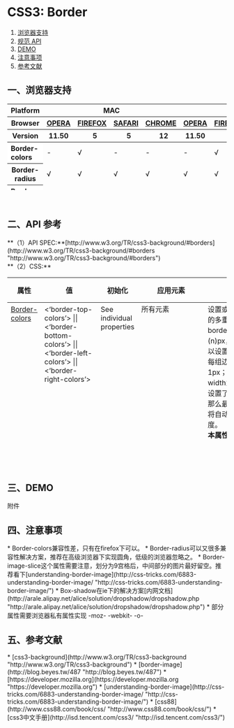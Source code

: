 <h1>CSS3: Border</h1>

1. [浏览器支持](#spec-browser)
2. [规范 API](#spec-api)
3. [DEMO](#spec-demo)
4. [注意事项](#spec-caution)
5. [参考文献](#spec-ref)

<h2 id="spec-browser">一、浏览器支持</h2>
<table class="litmus-browser-support-results zeroBorder" style="" summary="Browser support for HTML5 Forms Inputs" height="197" width="920">
<tbody>
<tr>
<th class="primary-heading" scope="row"><span class="offScreen">Platform</span></th>
<th class="primary-heading" colspan="4" scope="colgroup">MAC</th>
<th class="primary-heading" colspan="5" scope="colgroup">WIN</th>
<th class="offScreen">%</th>
</tr>
<tr>
<th class="row-heading secondary-heading" scope="row"><span class="offScreen">Browser</span></th>
<th class="browser-id browser-opera secondary-heading" colspan="1" scope="col"><a href="http://www.opera.com/browser/" target="_blank" title="Download the Opera web browser">OPERA</a></th>
<th class="browser-firefox browser-id secondary-heading" colspan="1" scope="col"><a href="http://www.mozilla-europe.org/en/firefox/" target="_blank" title="Download the Firefox web browser">FIREFOX</a></th>
<th class="browser-id browser-safari secondary-heading" colspan="1" scope="col"><a href="http://www.apple.com/safari/download/" target="_blank" title="Download the Safari web browser">SAFARI</a></th>
<th class="browser-chrome browser-id secondary-heading" colspan="1" scope="col"><a href="http://www.google.com/chrome/" target="_blank" title="Download the Chrome web browser">CHROME</a></th>
<th class="browser-id browser-opera secondary-heading" colspan="1" scope="col"><a href="http://www.opera.com/browser/" target="_blank" title="Download the Opera web browser">OPERA</a></th>
<th class="browser-firefox browser-id secondary-heading" colspan="1" scope="colgroup"><a href="http://www.mozilla-europe.org/en/firefox/" target="_blank" title="Download the Firefox web browser">FIREFOX</a></th>
<th class="browser-id browser-safari secondary-heading" colspan="1" scope="col"><a href="http://www.apple.com/safari/download/" target="_blank" title="Download the Safari web browser">SAFARI</a></th>
<th class="browser-id browser-ie secondary-heading" colspan="1" scope="colgroup"><a href="http://www.microsoft.com/ie/" target="_blank" title="Download the Ie web browser">IE</a></th>
<th class="browser-chrome browser-id secondary-heading" colspan="1" scope="colgroup"><a href="http://www.google.com/chrome/" target="_blank" title="Download the Chrome web browser">CHROME</a></th>
<th class="offScreen">&nbsp;</th>
</tr>
<tr>
<th class="row-heading tertiary-heading" scope="row"><span class="offScreen">Version</span></th>
<th class="tertiary-heading" scope="col"> 11.50 </th>
<th class="tertiary-heading" scope="col">&nbsp;&nbsp; 5 </th>
<th class="tertiary-heading" scope="col">&nbsp;&nbsp; 5 </th>
<th class="tertiary-heading" scope="col">&nbsp;&nbsp; 12 </th>
<th class="tertiary-heading" scope="col"> 11.50 </th>
<th class="tertiary-heading" scope="col">&nbsp;&nbsp;&nbsp; 5<br>
</th>
<th class="tertiary-heading" scope="col">&nbsp;&nbsp; 5 </th>
<th class="tertiary-heading" scope="col">&nbsp;9<br>
</th>
<th class="tertiary-heading" scope="col">&nbsp;&nbsp; 12<br>
</th>
<th class="offScreen">&nbsp;</th>
</tr>
</tbody>
 
<tbody>
<tr>
<th style="text-align:left" bgcolor="#ffffff">Border-colors<br>
</th>
<td>-<br>
</td>
<td>√<br>
</td>
<td>-<br>
</td>
<td>-<br>
</td>
<td>-<br>
</td>
<td>√<br>
</td>
<td>-<br>
</td>
<td>-<br>
</td>
<td>-<br>
</td>
<td>22%<br>
</td>
</tr>
<tr>
<th class="row-heading" scope="row">Border-radius<br>
</th>
<td>√<br>
</td>
<td>√<br>
</td>
<td class="supported">√</td>
<td class="supported">√</td>
<td>√</td>
<td>√<br>
</td>
<td class="supported">√</td>
<td>√<br>
</td>
<td class="supported">√</td>
<td class="grade-limited support-grade">100%<br>
</td>
</tr>
<tr>
<th style="text-align:left" bgcolor="#ffffff">Border-image<br>
</th>
<td>√<br>
</td>
<td>√<br>
</td>
<td>√<br>
</td>
<td>√<br>
</td>
<td>√<br>
</td>
<td>√<br>
</td>
<td>√<br>
</td>
<td>-<br>
</td>
<td>√<br>
</td>
<td>89%<br>
</td>
</tr>
<tr>
<th style="text-align:left" bgcolor="#ffffff">Box-shadow<br>
</th>
<td>√<br>
</td>
<td>√<br>
</td>
<td>√<br>
</td>
<td>√<br>
</td>
<td>√<br>
</td>
<td>√<br>
</td>
<td>√<br>
</td>
<td>√<br>
</td>
<td>√<br>
</td>
<td>100%<br>
</td>
</tr>
</tbody>
</table>
<br>
<h2 id="spec-api">二、API 参考</h2>
**（1）API SPEC:**[http://www.w3.org/TR/css3-background/#borders](http://www.w3.org/TR/css3-background/#borders "http://www.w3.org/TR/css3-background/#borders")<br>
**（2）CSS:**
<table class="proptable zeroBorder" style="" height="369" width="920">
<tbody>
<tr>
<th>属性<br>
</th>
<th>值<br>
</th>
<th>初始化<br>
</th>
<th>应用元素<br>
</th>
<th>描述<br>
</th>
<th>类型<br>
</th>
</tr>
</tbody>
 
<tbody>
<tr valign="baseline">
<td style="text-align:left"><a href="https://developer.mozilla.org/en/CSS/-moz-border-top-colors" id="agb-" title="https://developer.mozilla.org/en/CSS/-moz-border-top-colors">Border-colors</a></td>
<td style="text-align:left">&lt;‘border-top-colors’&gt; || &lt;‘border-bottom-colors’&gt; || &lt;‘border-left-colors’&gt; || &lt;‘border-right-colors’&gt;&nbsp; </td>
<td style="text-align:left">See individual properties <br>
</td>
<td style="text-align:left">所有元素<br>
<br>
</td>
<td style="text-align:left">设置或检索对象边框的多重颜色.<br>
 border的width为(n)px，那么最多可以设置n组边框色，每组边框色宽度为1px；如果border的width为10px，却只设置了6组边框色，那么最后一组边框色将自动渲染剩余的宽度。<br>
<b style="background-color:#ffffff">本属性为伪属性</b>，其分裂后的border-top-colors, border-right-colors, border-bottom-colors, border-left-colors才是有效属性。<br>
</td>
<td style="text-align:left">视觉<br>
</td>
</tr>
<tr valign="baseline">
<td style="text-align:left"><a href="https://developer.mozilla.org/en/CSS/-moz-border-top-colors" id="mmq3" title="https://developer.mozilla.org/en/CSS/-moz-border-top-colors">border-top-colors</a><br>
</td>
<td style="text-align:left">[&lt;color&gt;]* &lt;color&gt; | none</td>
<td style="text-align:left">none<br>
</td>
<td style="text-align:left">同上</td>
<td style="text-align:left">同上<br>
</td>
<td style="text-align:left">视觉<br>
</td>
</tr>
<tr valign="baseline">
<td style="text-align:left"><a href="http://www.w3.org/TR/css3-background/#border-radius" id="tpqh" title="http://www.w3.org/TR/css3-background/#border-radius">Border-radius</a></td>
<td style="text-align:left">[ &lt;length&gt; | &lt;percentage&gt; ]{1,4} [ / [ &lt;length&gt; | &lt;percentage&gt; ]{1,4} ]? </td>
<td style="text-align:left">0<br>
</td>
<td style="text-align:left">同上<br>
</td>
<td style="text-align:left">
<div class="cont"> 设置或检索对象使用圆角边框。提供2个参数，2个参数以“/”分隔，每个参数允许设置1~4个参数值，第1个参数表示水平半径，第2个参数表示垂直半径，如第2个参数省略，则默认等于第1个参数 
<ul><li>水平半径：如果提供全部四个参数值，将按上左(top-left)、上右(top-right)、下右(bottom-right)、下左(bottom-left)的顺序作用于四个角。</li>
<li>如果只提供一个，将用于全部的于四个角。</li>
<li>如果提供两个，第一个用于上左(top-left)、下右(bottom-right)，第二个用于上右(top-right)、下左(bottom-left)。</li>
<li>如果提供三个，第一个用于上左(top-left)，第二个用于上右(top-right)、下左(bottom-left)，第三个用于下右(bottom-right)。</li>
<li>垂直半径也遵循以上4点。</li>
<li>对应的脚本特性为<b>borderRadius</b>。</li></ul>
</div>
</td>
<td style="text-align:left">视觉<br>
</td>
</tr>
<tr valign="baseline">
<td style="text-align:left"><a href="http://www.w3.org/TR/css3-background/#border-image" id="jjhh" title="http://www.w3.org/TR/css3-background/#border-image">Border-image</a><br>
</td>
<td style="text-align:left"> &lt;‘<a href="http://www.w3.org/TR/css3-background/#border-image-source">border-image-source</a>’&gt; || &lt;‘<a href="http://www.w3.org/TR/css3-background/#border-image-slice">border-image-slice</a>’&gt; [ / &lt;‘<a href="http://www.w3.org/TR/css3-background/#border-image-width">border-image-width</a>’&gt;? [ / &lt;‘<a href="http://www.w3.org/TR/css3-background/#border-image-outset">border-image-outset</a>’&gt; ]? ]? || &lt;‘<a href="http://www.w3.org/TR/css3-background/#border-image-repeat">border-image-repeat</a>’&gt;</td>
<td style="text-align:left">See individual properties <br>
</td>
<td style="text-align:left">同上</td>
<td style="text-align:left">
<div class="cont"> 设置或检索对象的边框样式使用图像来填充。 
<ul><li>使用图像替代<i>border-style</i>去定义边框样式。当<i>border-image</i>为none或图像不可见时，将会显示<i>border-style</i>所定义的边框样式效果。</li>
<li>对应的脚本特性为borderImage。</li></ul>
</div>
</td>
<td style="text-align:left">视觉 </td>
</tr>
<tr valign="baseline">
<td style="text-align:left"><a href="http://www.w3.org/TR/css3-background/#border-image-source">Border-image-source</a><br>
</td>
<td style="text-align:left">none | <a href="http://www.w3.org/TR/css3-background/#ltimagegt">&lt;image&gt;</a><br>
</td>
<td style="text-align:left">none<br>
</td>
<td style="text-align:left">所有元素（除了border-collapse=collapse的table元素）<br>
</td>
<td style="text-align:left">
<p>该属性用于指定是否用图像定义边框样式或图像来源路径。</p>
</td>
<td style="text-align:left">视觉 </td>
</tr>
<tr>
<td style="text-align:left"><a href="http://www.w3.org/TR/css3-background/#border-image-slice">Border-image-slice</a><br>
</td>
<td style="text-align:left">[&lt;number&gt; | &lt;percentage&gt;]{1,4} &amp;&amp; fill? <br>
</td>
<td style="text-align:left">100% <br>
</td>
<td style="text-align:left">同上<br>
</td>
<td style="text-align:left">该属性用于指定对边框背景图的分割方式<br>
<br>
 fill 关键字如果存在的話，將會保留 border-image 中間的部分(預設是丟棄中間部分，留空處理)。<br>
<b>注意：</b>但是，目前的浏览器都是<b>强制</b>显示中间部分，如果你不想中间内容部分有背景图片，就让中间部分的图片留白。（不知道说明白了没有）<br>
</td>
<td style="text-align:left">视觉<br>
</td>
</tr>
<tr>
<td style="text-align:left"><a href="http://www.w3.org/TR/css3-background/#border-image-width">Border-image-width</a><br>
</td>
<td style="text-align:left">[ &lt;length&gt; | &lt;percentage&gt; | &lt;number&gt; | auto ]{1,4} <br>
</td>
<td style="text-align:left">1<br>
</td>
<td style="text-align:left">同上<br>
</td>
<td style="text-align:left">
<p>该属性用于指定边框宽度。该属性可省略，由外部的<i>border-width</i>来定义</p>
</td>
<td style="text-align:left">视觉<br>
</td>
</tr>
<tr>
<td style="text-align:left"><a href="http://www.w3.org/TR/css3-background/#border-image-outset">Border-image-outset</a><br>
</td>
<td style="text-align:left">[ &lt;length&gt; | &lt;number&gt; ]{1,4} <br>
</td>
<td style="text-align:left">0<br>
</td>
<td style="text-align:left">同上<br>
</td>
<td style="text-align:left">该属性用于指定对边框背景图的扩展<br>
</td>
<td style="text-align:left">视觉<br>
</td>
</tr>
<tr>
<td style="text-align:left"><a href="http://www.w3.org/TR/css3-background/#border-image-repeat">Border-image-repeat</a><br>
</td>
<td style="text-align:left">[ stretch | repeat | round ]{1,2} <br>
</td>
<td style="text-align:left">stretch <br>
</td>
<td style="text-align:left">同上<br>
</td>
<td style="text-align:left">
<ol><li>stretch：指定用拉伸方式来填充边框背景图。</li>
<li>repeat：指定用平铺方式来填充边框背景图。当图片碰到边界时，如果超过则被截断。</li>
<li>round：指定用平铺方式来填充边框背景图。图片会根据边框的尺寸动态调整图片的大小直至正好可以铺满整个边框。</li>
<li>space:指定用平铺方式来填充边框背景图。If it does not fill the area with a whole number of tiles, the extra space is distributed around the tiles. <br>
</li>
</ol>
</td>
<td style="text-align:left">视觉<br>
</td>
</tr>
<tr>
<td style="text-align:left"><a href="http://www.w3.org/TR/css3-background/#box-shadow" id="irme" title="http://www.w3.org/TR/css3-background/#box-shadow">Box-shadow</a><br>
</td>
<td style="text-align:left">none | <a href="http://www.w3.org/TR/css3-background/#ltshadowgt">&lt;shadow&gt;</a> [ , <a href="http://www.w3.org/TR/css3-background/#ltshadowgt">&lt;shadow&gt;</a> ]* <br>
<br>
&lt;shadow&gt; = inset? &amp;&amp; [ &lt;length&gt;{2,4} &amp;&amp; <a href="http://www.w3.org/TR/css3-background/#ltcolorgt">&lt;color&gt;</a>? ]<br>
</td>
<td style="text-align:left">none<br>
</td>
<td style="text-align:left">所有元素<br>
</td>
<td style="text-align:left">
<div class="cont">
<ul><li> none：无阴影</li>
<li>第1个长度值用来设置对象的阴影水平偏移值。可以为负值</li>
<li>第2个长度值用来设置对象的阴影垂直偏移值。可以为负值</li>
<li>如果提供了第3个长度值则用来设置对象的阴影模糊值。<b>不允许负值</b></li>
<li>如果提供了第4个长度值则用来设置对象的阴影外延值。<b>不允许负值</b></li>
<li>设置对象的阴影的颜色。</li>
<li>inset：设置对象的阴影类型为内阴影。该值为空时，则对象的阴影类型为外阴影 </li></ul>
</div>
</td>
<td style="text-align:left">视觉<br>
</td>
</tr>
</tbody>
</table>
<br>
<br>
<br>
<h2 id="spec-demo">三、DEMO</h2>
附件
<h2 id="spec-caution">四、注意事项</h2>
* Border-colors兼容性差，只有在firefox下可以。
* Border-radius可以又很多兼容性解决方案，推荐在高级浏览器下实现圆角，低级的浏览器忽略之。
* Border-image-slice这个属性需要注意，划分为9宫格后，中间部分的图片最好留空。推荐看下[understanding-border-image](http://css-tricks.com/6883-understanding-border-image/ "http://css-tricks.com/6883-understanding-border-image/")
* Box-shadow在ie下的解决方案[内网文档](http://arale.alipay.net/alice/solution/dropshadow/dropshadow.php "http://arale.alipay.net/alice/solution/dropshadow/dropshadow.php")
* 部分属性需要浏览器私有属性实现 -moz- -webkit- -o-

<h2 id="spec-ref">五、参考文献</h2>
* [css3-background](http://www.w3.org/TR/css3-background "http://www.w3.org/TR/css3-background")
* [border-image](http://blog.beyes.tw/487 "http://blog.beyes.tw/487")
* [https://developer.mozilla.org](https://developer.mozilla.org "https://developer.mozilla.org")
* [understanding-border-image](http://css-tricks.com/6883-understanding-border-image/ "http://css-tricks.com/6883-understanding-border-image/")
* [css88](http://www.css88.com/book/css/ "http://www.css88.com/book/css/")
* [css3中文手册](http://isd.tencent.com/css3/ "http://isd.tencent.com/css3/")


